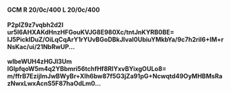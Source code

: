 #### GCM R 20/0c/400 L 20/0c/400
**P2pIZ9z7vqbh2d2I**<br/>**ur5l6AHXAKdHnzHFGouKVJG8E980Xc/tntJnKYRB0BE=**<br/>**IJ5PickIDuZ/OiLqCqArY1rYUvBGoDBkJIvaI0UbiuYMkbYa/9c7h2riI6+IM+rNsKac/ui/21NbRwUP...**<br/><br/>
**wlbeWUH4zHGJl3Um**<br/>**IGlpfqoW5m4q2YBbmri56tchfHf8RIYxvBYixgOULo8=**<br/>**m/ffrB7EzijlmJwBWyBr+Xlh6bw87f5G3jZa91pG+Ncwqtd49OyMHBMsRazNwxLwxAcnS5F87haOdLm0...**